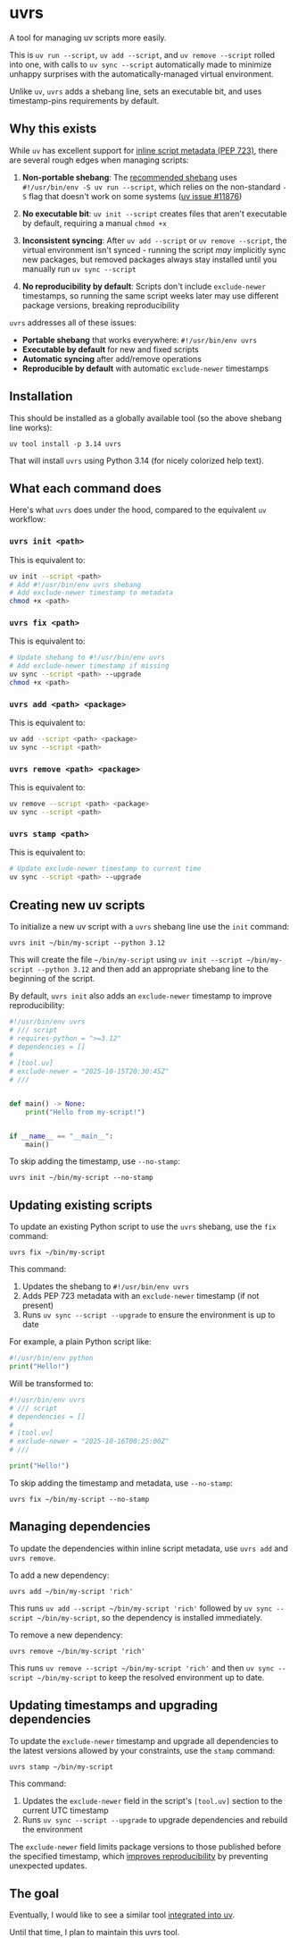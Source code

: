 # uvrs

A tool for managing uv scripts more easily.

This is `uv run --script`, `uv add --script`, and `uv remove --script` rolled into one, with calls to `uv sync --script` automatically made to minimize unhappy surprises with the automatically-managed virtual environment.

Unlike `uv`, `uvrs` adds a shebang line, sets an executable bit, and uses timestamp-pins requirements by default.


## Why this exists

While `uv` has excellent support for [inline script metadata (PEP 723)][PEP 723], there are several rough edges when managing scripts:

1. **Non-portable shebang**: The [recommended shebang][uv shebang] uses `#!/usr/bin/env -S uv run --script`, which relies on the non-standard `-S` flag that doesn't work on some systems ([uv issue #11876][11876])

2. **No executable bit**: `uv init --script` creates files that aren't executable by default, requiring a manual `chmod +x`

3. **Inconsistent syncing**: After `uv add --script` or `uv remove --script`, the virtual environment isn't synced - running the script *may* implicitly sync new packages, but removed packages always stay installed until you manually run `uv sync --script`

4. **No reproducibility by default**: Scripts don't include `exclude-newer` timestamps, so running the same script weeks later may use different package versions, breaking reproducibility

`uvrs` addresses all of these issues:

- **Portable shebang** that works everywhere: `#!/usr/bin/env uvrs`
- **Executable by default** for new and fixed scripts
- **Automatic syncing** after add/remove operations
- **Reproducible by default** with automatic `exclude-newer` timestamps


## Installation

This should be installed as a globally available tool (so the above shebang line works):

```console
uv tool install -p 3.14 uvrs
```

That will install `uvrs` using Python 3.14 (for nicely colorized help text).


## What each command does

Here's what `uvrs` does under the hood, compared to the equivalent `uv` workflow:

### `uvrs init <path>`

This is equivalent to:

```bash
uv init --script <path>
# Add #!/usr/bin/env uvrs shebang
# Add exclude-newer timestamp to metadata
chmod +x <path>
```

### `uvrs fix <path>`

This is equivalent to:

```bash
# Update shebang to #!/usr/bin/env uvrs
# Add exclude-newer timestamp if missing
uv sync --script <path> --upgrade
chmod +x <path>
```

### `uvrs add <path> <package>`

This is equivalent to:

```bash
uv add --script <path> <package>
uv sync --script <path>
```

### `uvrs remove <path> <package>`

This is equivalent to:

```bash
uv remove --script <path> <package>
uv sync --script <path>
```

### `uvrs stamp <path>`

This is equivalent to:

```bash
# Update exclude-newer timestamp to current time
uv sync --script <path> --upgrade
```


## Creating new uv scripts

To initialize a new uv script with a `uvrs` shebang line use the `init` command:

```console
uvrs init ~/bin/my-script --python 3.12
```

This will create the file `~/bin/my-script` using `uv init --script ~/bin/my-script --python 3.12` and then add an appropriate shebang line to the beginning of the script.

By default, `uvrs init` also adds an `exclude-newer` timestamp to improve reproducibility:

```python
#!/usr/bin/env uvrs
# /// script
# requires-python = ">=3.12"
# dependencies = []
#
# [tool.uv]
# exclude-newer = "2025-10-15T20:30:45Z"
# ///


def main() -> None:
    print("Hello from my-script!")


if __name__ == "__main__":
    main()
```

To skip adding the timestamp, use `--no-stamp`:

```console
uvrs init ~/bin/my-script --no-stamp
```


## Updating existing scripts

To update an existing Python script to use the `uvrs` shebang, use the `fix` command:

```console
uvrs fix ~/bin/my-script
```

This command:

1. Updates the shebang to `#!/usr/bin/env uvrs`
2. Adds PEP 723 metadata with an `exclude-newer` timestamp (if not present)
3. Runs `uv sync --script --upgrade` to ensure the environment is up to date

For example, a plain Python script like:

```python
#!/usr/bin/env python
print("Hello!")
```

Will be transformed to:

```python
#!/usr/bin/env uvrs
# /// script
# dependencies = []
#
# [tool.uv]
# exclude-newer = "2025-10-16T00:25:00Z"
# ///

print("Hello!")
```

To skip adding the timestamp and metadata, use `--no-stamp`:

```console
uvrs fix ~/bin/my-script --no-stamp
```


## Managing dependencies

To update the dependencies within inline script metadata, use `uvrs add` and `uvrs remove`.

To add a new dependency:

```console
uvrs add ~/bin/my-script 'rich'
```

This runs `uv add --script ~/bin/my-script 'rich'` followed by
`uv sync --script ~/bin/my-script`, so the dependency is installed immediately.

To remove a new dependency:

```console
uvrs remove ~/bin/my-script 'rich'
```

This runs `uv remove --script ~/bin/my-script 'rich'` and then
`uv sync --script ~/bin/my-script` to keep the resolved environment up to date.


## Updating timestamps and upgrading dependencies

To update the `exclude-newer` timestamp and upgrade all dependencies to the latest versions allowed by your constraints, use the `stamp` command:

```console
uvrs stamp ~/bin/my-script
```

This command:

1. Updates the `exclude-newer` field in the script's `[tool.uv]` section to the current UTC timestamp
2. Runs `uv sync --script --upgrade` to upgrade dependencies and rebuild the environment

The `exclude-newer` field limits package versions to those published before the specified timestamp, which [improves reproducibility](https://docs.astral.sh/uv/guides/scripts/#improving-reproducibility) by preventing unexpected updates.


## The goal

Eventually, I would like to see a similar tool [integrated into uv][16241].

Until that time, I plan to maintain this uvrs tool.


[PEP 723]: https://peps.python.org/pep-0723/
[uv shebang]: https://docs.astral.sh/uv/guides/scripts/#using-a-shebang-to-create-an-executable-file
[11876]: https://github.com/astral-sh/uv/issues/11876
[16241]: https://github.com/astral-sh/uv/issues/16241
